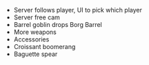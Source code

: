 - Server follows player, UI to pick which player
- Server free cam
- Barrel goblin drops Borg Barrel
- More weapons
- Accessories
- Croissant boomerang
- Baguette spear